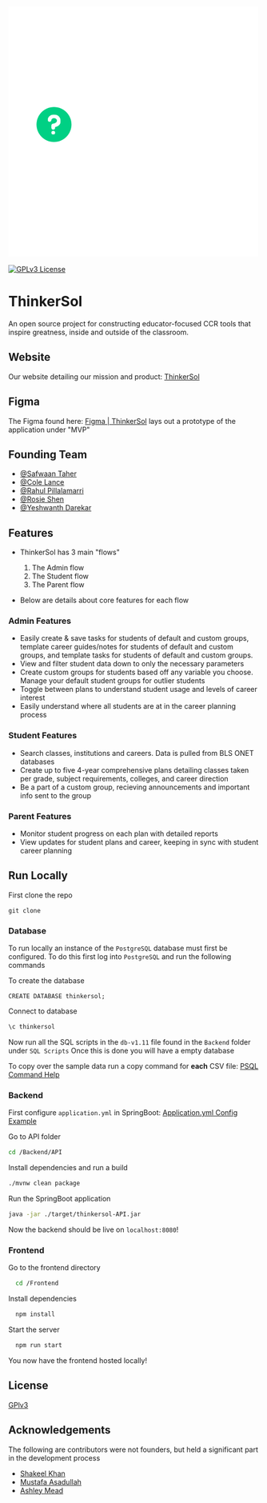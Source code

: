 
![Logo](logo.jpg)

[![GPLv3 License](https://img.shields.io/badge/License-GPL%20v3-yellow.svg)](https://opensource.org/licenses/)


# ThinkerSol

An open source project for constructing educator-focused CCR tools that inspire greatness, inside and outside of the classroom.

## Website 

Our website detailing our mission and product: [ThinkerSol](https://sites.google.com/uw.edu/thinkersol/home?authuser=1)
## Figma

The Figma found here: [Figma | ThinkerSol](https://www.figma.com/@thinkersol) lays out a prototype of the application under "MVP"
## Founding Team

- [@Safwaan Taher](https://www.github.com/safwaant)
- [@Cole Lance](https://github.com/cole-lance)
- [@Rahul Pillalamarri](https://www.github.com/rahulpil)
- [@Rosie Shen](https://github.com/sheros21)
- [@Yeshwanth Darekar](https://github.com/Tbox7)

## Features
- ThinkerSol has 3 main "flows" 

    1. The Admin flow
    2. The Student flow
    3. The Parent flow

- Below are details about core features for each flow
### Admin Features
* Easily create & save tasks for students of default and custom groups, template career guides/notes for students of default and custom groups, and template tasks for students of default and custom groups. 
* View and filter student data down to only the necessary parameters 
* Create custom groups for students based off any variable you choose. Manage your default student groups for outlier students
* Toggle between plans to understand student usage and levels of career interest
* Easily understand where all students are at in the career planning process
### Student Features 
* Search classes, institutions and careers. Data is pulled from BLS ONET databases
* Create up to five 4-year comprehensive plans detailing classes taken per grade, subject requirements, colleges, and career direction
* Be a part of a custom group, recieving announcements and important info sent to the group
### Parent Features
* Monitor student progress on each plan with detailed reports
* View updates for student plans and career, keeping in sync with student career planning

## Run Locally

First clone the repo

```
git clone 
```

### Database

To run locally an instance of the `PostgreSQL` database must first be configured. 
To do this first log into `PostgreSQL` and run the following commands 

To create the database

```postgres
CREATE DATABASE thinkersol;
```
Connect to database

```bash
\c thinkersol
```

Now run all the SQL scripts in the `db-v1.11` file found in the `Backend` folder under `SQL Scripts`
Once this is done you will have a empty database 

To copy over the sample data run a copy command for **each** CSV file:
[PSQL Command Help](https://learnsql.com/blog/how-to-import-csv-to-postgresql/)


### Backend
First configure `application.yml` in SpringBoot: [Application.yml Config Example](https://www.geeksforgeeks.org/spring-boot-application-yml-application-yaml-file/)

Go to API folder

```bash
cd /Backend/API
```
Install dependencies and run a build

```bash
./mvnw clean package
```

Run the SpringBoot application
```bash
java -jar ./target/thinkersol-API.jar
```

Now the backend should be live on `localhost:8080`!

### Frontend

Go to the frontend directory

```bash
  cd /Frontend
```

Install dependencies

```bash
  npm install
```

Start the server

```bash
  npm run start
```

You now have the frontend hosted locally!

## License

[GPlv3](https://choosealicense.com/licenses/gpl-3.0/)

## Acknowledgements 

The following are contributors were not founders, but held a significant part in the development process

 - [Shakeel Khan](https://king-shak.github.io/)
 - [Mustafa Asadullah](https://github.com/mustafaasadullah)
 - [Ashley Mead](https://github.com/concodeia)

